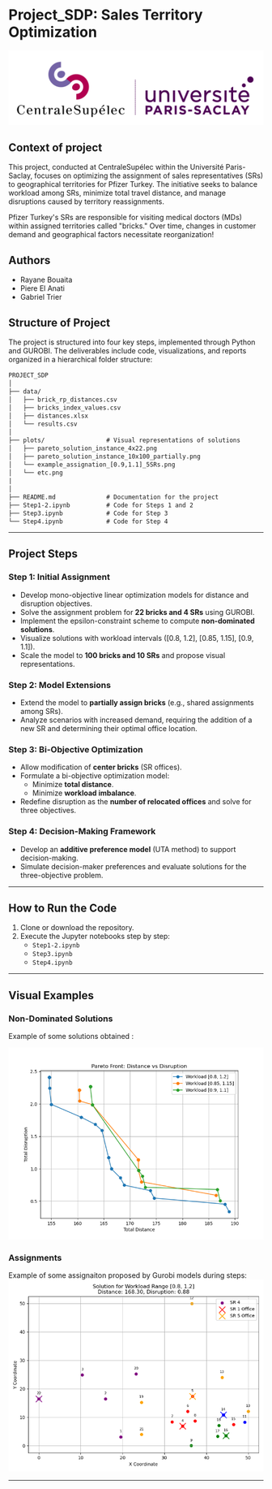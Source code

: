 # Project_SDP: Sales Territory Optimization 

![CentraleSupélec](./figures/CS.jpg)


## **Context of project**
This project, conducted at CentraleSupélec within the Université Paris-Saclay, focuses on optimizing the assignment of sales representatives (SRs) to geographical territories for Pfizer Turkey. The initiative seeks to balance workload among SRs, minimize total travel distance, and manage disruptions caused by territory reassignments.

Pfizer Turkey's SRs are responsible for visiting medical doctors (MDs) within assigned territories called "bricks." Over time, changes in customer demand and geographical factors necessitate reorganization!

## **Authors**
- Rayane Bouaita
- Piere El Anati
- Gabriel Trier

## **Structure of Project**
The project is structured into four key steps, implemented through Python and GUROBI. The deliverables include code, visualizations, and reports organized in a hierarchical folder structure:

```
PROJECT_SDP
│
├── data/                  
│   ├── brick_rp_distances.csv
│   ├── bricks_index_values.csv
│   ├── distances.xlsx
│   └── results.csv
│
├── plots/                 # Visual representations of solutions
│   ├── pareto_solution_instance_4x22.png
│   ├── pareto_solution_instance_10x100_partially.png
│   └── example_assignation_[0.9,1.1]_5SRs.png
│   └── etc.png
|
│
├── README.md              # Documentation for the project
├── Step1-2.ipynb          # Code for Steps 1 and 2
├── Step3.ipynb            # Code for Step 3
└── Step4.ipynb            # Code for Step 4
```

---

## **Project Steps**
### **Step 1: Initial Assignment**
- Develop mono-objective linear optimization models for distance and disruption objectives.
- Solve the assignment problem for **22 bricks and 4 SRs** using GUROBI.
- Implement the epsilon-constraint scheme to compute **non-dominated solutions**.
- Visualize solutions with workload intervals \([0.8, 1.2], [0.85, 1.15], [0.9, 1.1]\).
- Scale the model to **100 bricks and 10 SRs** and propose visual representations.

### **Step 2: Model Extensions**
- Extend the model to **partially assign bricks** (e.g., shared assignments among SRs).
- Analyze scenarios with increased demand, requiring the addition of a new SR and determining their optimal office location.

### **Step 3: Bi-Objective Optimization**
- Allow modification of **center bricks** (SR offices).
- Formulate a bi-objective optimization model:
  - Minimize **total distance**.
  - Minimize **workload imbalance**.
- Redefine disruption as the **number of relocated offices** and solve for three objectives.

### **Step 4: Decision-Making Framework**
- Develop an **additive preference model** (UTA method) to support decision-making.
- Simulate decision-maker preferences and evaluate solutions for the three-objective problem.

---

## **How to Run the Code**
1. Clone or download the repository.
2. Execute the Jupyter notebooks step by step:
   - `Step1-2.ipynb`
   - `Step3.ipynb`
   - `Step4.ipynb`
---

## **Visual Examples**
### **Non-Dominated Solutions**
Example of some solutions obtained :

![Pareto Solutions](plots/pareto_solution_instance_4x22.png)

### **Assignments**
Example of some assignaiton proposed by Gurobi models during steps: 
![Example Assignment](plots/example_assignation[0.8,%201.2]_5Srs.png)

---

